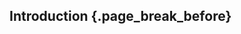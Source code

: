 ## Introduction {.page_break_before}

<!--https://www.microbiologyresearch.org/prepare-an-article#4-->
<!--State the objectives of the work and cite previous relevant work to set the scene. The-->
<!--Introduction should not constitute a full review, but should be sufficiently detailed to-->
<!--allow readers to interpret the rest of the article.-->

